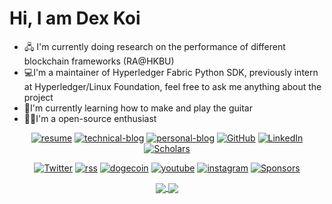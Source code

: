 # Hi, I am Dex Koi
 
- 🖧 I'm currently doing research on the performance of different blockchain frameworks (RA@HKBU)
- 💻I'm a maintainer of Hyperledger Fabric Python SDK, previously intern at Hyperledger/Linux Foundation, feel free to ask me anything about the project
- 🎸I'm currently learning how to make and play the guitar
- 🤟🏻I'm a open-source enthusiast

<p align="center">
	<a href="https://github.com/dexhunter/yaacv/releases"><img src="https://img.shields.io/static/v1?label=EN&message=Resume&color=red" alt="resume"></a>
	<a href="http://blog.dex.moe"><img src="https://img.shields.io/badge/Technical-Blog-brightgreen" alt="technical-blog"></a>
	<a href="https://books.dex.moe"><img src="https://img.shields.io/badge/Personal-Blog-blueviolet" alt="personal-blog"></a>
	<a href="https://github.com/dexhunter"><img src="https://img.shields.io/github/followers/dexhunter.svg?label=GitHub&style=social" alt="GitHub"></a>
	<a href="https://www.linkedin.com/in/dex-xu"><img src="https://img.shields.io/badge/LinkedIn--_.svg?style=social&logo=linkedin" alt="LinkedIn"></a>
	<a href="https://scholar.google.co.jp/citations?user=8Ez_u30AAAAJ&hl=en"><img src="https://img.shields.io/badge/Citations-100+-_.svg?style=social&logo=google-scholar" alt="Scholars"></a>
</p>

<p align="center">
	<a href="https://twitter.com/dixingxu"><img src="https://img.shields.io/badge/Twitter-1DA1F2?style=for-the-badge&logo=twitter&logoColor=white" alt="Twitter"></a>
	<a href="https://blog.dex.moe/feed.xml"><img src="https://img.shields.io/badge/RSS-FFA500?style=for-the-badge&logo=rss&logoColor=white" alt="rss"></a>
	<a href="https://imgur.com/9DvZhgc"><img src="https://img.shields.io/badge/dogecoin-C2A633?style=for-the-badge&logo=dogecoin&logoColor=white" alt="dogecoin"></a>
	<a href="https://www.youtube.com/channel/UCp9lzC7kGfuIcBPGBBXpacg"><img src="https://img.shields.io/badge/YouTube-FF0000?style=for-the-badge&logo=youtube&logoColor=white" alt="youtube"></a>
	<a href="https://www.instagram.com/dex.koi/"><img src="https://img.shields.io/badge/Instagram-E4405F?style=for-the-badge&logo=instagram&logoColor=white" alt="instagram"></a>
	<a href="https://github.com/sponsors/dexhunter"><img src="https://img.shields.io/badge/sponsor-30363D?style=for-the-badge&logo=GitHub-Sponsors&logoColor=#white" alt="Sponsors"></a>
</p>

<p align="center">
<a href="http://github.com/dexhunter/dexhunter">
	<img align="center" src="https://github-readme-stats.vercel.app/api/top-langs/?username=dexhunter&bg_color=50,904e95,e96443&title_color=fff&text_color=fff&exclude_repo=cs231n,allreduce-experiments,XJTLU-ECO301" />
</a>

<a href="https://github.com/dexhunter/dexhunter">
	<img align="center" src="https://github-readme-stats.vercel.app/api?username=dexhunter&bg_color=50,e96443,904e95&title_color=000&text_color=000&line_height=40" />
</a>
</p>






	





